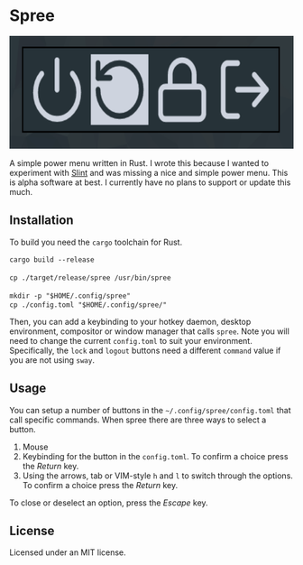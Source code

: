 # Spree

<p align="center">
    <img src="./assets/screenshot.png" height="200px" alt="Screenshot of Spree" />
</p>

A simple power menu written in Rust. I wrote this because I wanted to experiment
with [Slint](https://slint.dev/) and was missing a nice and simple power menu.
This is alpha software at best. I currently have no plans to support or update
this much.

## Installation

To build you need the `cargo` toolchain for Rust.

```
cargo build --release

cp ./target/release/spree /usr/bin/spree

mkdir -p "$HOME/.config/spree"
cp ./config.toml "$HOME/.config/spree/"
```

Then, you can add a keybinding to your hotkey daemon, desktop environment,
compositor or window manager that calls `spree`. Note you will need to change
the current `config.toml` to suit your environment. Specifically, the `lock` and
`logout` buttons need a different `command` value if you are not using `sway`.

## Usage

You can setup a number of buttons in the `~/.config/spree/config.toml` that call
specific commands. When spree there are three ways to select a button.

1. Mouse
2. Keybinding for the button in the `config.toml`. To confirm a choice press the
   *Return* key.
3. Using the arrows, tab or VIM-style `h` and `l` to switch through the options.
   To confirm a choice press the *Return* key.

To close or deselect an option, press the *Escape* key.

## License

Licensed under an MIT license.